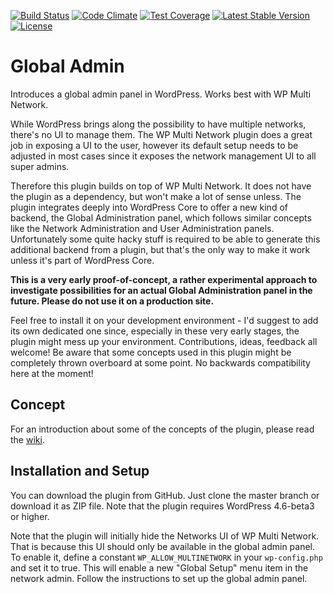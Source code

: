 [![Build Status](https://api.travis-ci.org/felixarntz/global-admin.png?branch=master)](https://travis-ci.org/felixarntz/global-admin)
[![Code Climate](https://codeclimate.com/github/felixarntz/global-admin/badges/gpa.svg)](https://codeclimate.com/github/felixarntz/global-admin)
[![Test Coverage](https://codeclimate.com/github/felixarntz/global-admin/badges/coverage.svg)](https://codeclimate.com/github/felixarntz/global-admin/coverage)
[![Latest Stable Version](https://poser.pugx.org/felixarntz/global-admin/version)](https://packagist.org/packages/felixarntz/global-admin)
[![License](https://poser.pugx.org/felixarntz/global-admin/license)](https://packagist.org/packages/felixarntz/global-admin)

# Global Admin

Introduces a global admin panel in WordPress. Works best with WP Multi Network.

While WordPress brings along the possibility to have multiple networks, there's no UI to manage them. The WP Multi Network plugin does a great job in exposing a UI to the user, however its default setup needs to be adjusted in most cases since it exposes the network management UI to all super admins.

Therefore this plugin builds on top of WP Multi Network. It does not have the plugin as a dependency, but won't make a lot of sense unless. The plugin integrates deeply into WordPress Core to offer a new kind of backend, the Global Administration panel, which follows similar concepts like the Network Administration and User Administration panels.
Unfortunately some quite hacky stuff is required to be able to generate this additional backend from a plugin, but that's the only way to make it work unless it's part of WordPress Core.

**This is a very early proof-of-concept, a rather experimental approach to investigate possibilities for an actual Global Administration panel in the future. Please do not use it on a production site.**

Feel free to install it on your development environment - I'd suggest to add its own dedicated one since, especially in these very early stages, the plugin might mess up your environment. Contributions, ideas, feedback all welcome! Be aware that some concepts used in this plugin might be completely thrown overboard at some point. No backwards compatibility here at the moment!

## Concept

For an introduction about some of the concepts of the plugin, please read the [wiki](https://github.com/felixarntz/global-admin/wiki).

## Installation and Setup

You can download the plugin from GitHub. Just clone the master branch or download it as ZIP file. Note that the plugin requires WordPress 4.6-beta3 or higher.

Note that the plugin will initially hide the Networks UI of WP Multi Network. That is because this UI should only be available in the global admin panel. To enable it, define a constant `WP_ALLOW_MULTINETWORK` in your `wp-config.php` and set it to true. This will enable a new "Global Setup" menu item in the network admin. Follow the instructions to set up the global admin panel.
